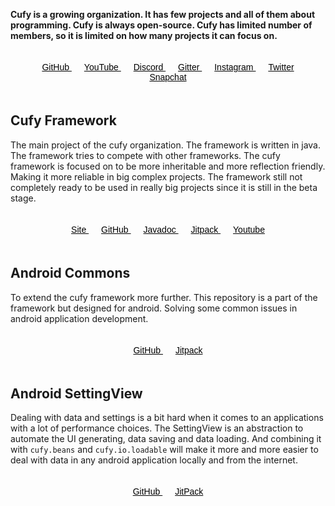 <html lang="en">
    <head>
        <title>Cufy</title>
        <script>
            window.onload = function() {
              top.document.title = "Cufy Organization";
              let link = top.document.createElement("link");
              link.type = "image/*";
              link.rel = "icon";
              link.href = "cufy.png";
              top.document.getElementsByTagName("head")[0].appendChild(link);
            };
        </script>
        <style>
            .lollipop {
                padding: 20px;
            }
            .candy {
                margin: 10px;
                color: black;
                text-align: center;
                font-family: Impact, Charcoal, sans-serif;
            }
        </style>
    </head>
</html>

<b>Cufy is a growing organization. It has few projects and all of them
about programming. Cufy is always open-source. Cufy has limited number 
of members, so it is limited on how many projects it can focus on.</b> 

<p align="center" class="lollipop">
    <a class="candy" href="https://github.com/cufyorg">
        GitHub
    </a>
    <a class="candy" href="https://youtube.com/channel/UCQrEzyMcfnvfNG6irFRBePg">
        YouTube
    </a>
    <a class="candy" href="https://discord.gg/ASAGGy7">
        Discord
    </a>
    <a class="candy" href="https://gitter.im/cufyorg/community">
        Gitter
    </a>
    <a class="candy" href="https://instagram.com/cufyorg">
        Instagram
    </a>
    <a class="candy" href="https://twitter.com/cufyorg">
        Twitter
    </a>
    <a class="candy" href="https://snapchat.com/add/cufyorg">
        Snapchat
    </a>
</p>

## Cufy Framework
The main project of the cufy organization. The framework is written in java.
The framework tries to compete with other frameworks. The cufy framework is
focused on to be more inheritable and more reflection friendly. Making it 
more reliable in big complex projects. The framework still not completely
ready to be used in really big projects since it is still in the beta stage.

<p align="center" class="lollipop">
    <a class="candy" href="https://framework.cufy.org">
        Site
    </a>
    <a class="candy" href="https://github.com/cufyorg/framework">
        GitHub
    </a>
    <a class="candy" href="https://framework.cufy.org/docs">
        Javadoc
    </a>
    <a class="candy" href="https://jitpack.io/#org.cufy/framework">
        Jitpack
    </a>
    <a class="candy" href="https://youtube.com/playlist?list=PL4GvMdlkZJ6Y1SkrorANkRHArohilF2Ye">
        Youtube
    </a>
</p>

## Android Commons
To extend the cufy framework more further. This repository is a part of the
framework but designed for android. Solving some common issues in android
application development.

<p align="center" class="lollipop">
    <a class="candy" href="https://github.com/cufyorg/android-commons">
        GitHub
    </a>
    <a class="candy" href="https://jitpack.io/#org.cufy/android-commons">
        Jitpack
    </a>
</p>

## Android SettingView
Dealing with data and settings is a bit hard when it comes to an applications
with a lot of performance choices. The SettingView is an abstraction to
automate the UI generating, data saving and data loading. And combining
it with `cufy.beans` and `cufy.io.loadable` will make it more and more easier
to deal with data in any android application locally and from the internet.

<p align="center" class="lollipop">
    <a class="candy" href="https://github.com/cufyorg/android-settingview">
        GitHub
    </a>
    <a class="candy" href="https://jitpack.io/#org.cufy/android-settingview">
        JitPack
    </a>
</p>